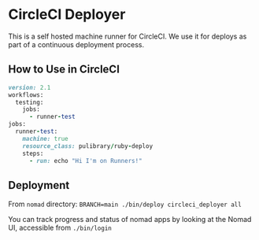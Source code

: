 # CircleCI Deployer

This is a self hosted machine runner for CircleCI. We use it for deploys as part of a continuous deployment process.

## How to Use in CircleCI

```ruby
version: 2.1
workflows:
  testing:
    jobs:
      - runner-test
jobs:
  runner-test:
    machine: true
    resource_class: pulibrary/ruby-deploy
    steps:
      - run: echo "Hi I'm on Runners!"
```

## Deployment

From `nomad` directory: `BRANCH=main ./bin/deploy circleci_deployer all`

You can track progress and status of nomad apps by looking at the Nomad UI, accessible from `./bin/login`
